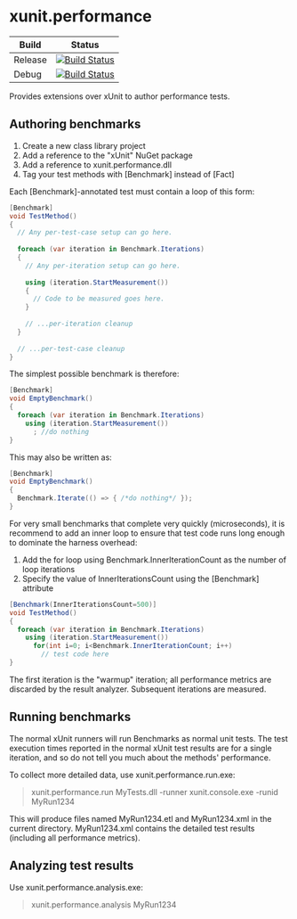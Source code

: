 # xunit.performance

Build | Status
------------ | -------------
Release | [![Build Status](http://ci.dot.net/job/Microsoft_xunit-performance/job/master/job/LinuxFlow_Ubuntu_release/badge/icon)](http://ci.dot.net/job/Microsoft_xunit-performance/job/master/job/LinuxFlow_Ubuntu_release/)
Debug | [![Build Status](http://ci.dot.net/job/Microsoft_xunit-performance/job/master/job/LinuxFlow_Ubuntu_debug/badge/icon)](http://ci.dot.net/job/Microsoft_xunit-performance/job/master/job/LinuxFlow_Ubuntu_debug/)

Provides extensions over xUnit to author performance tests.

## Authoring benchmarks

1. Create a new class library project
2. Add a reference to the "xUnit" NuGet package
3. Add a reference to xunit.performance.dll
4. Tag your test methods with [Benchmark] instead of [Fact]

Each [Benchmark]-annotated test must contain a loop of this form:

```csharp
[Benchmark]
void TestMethod()
{
  // Any per-test-case setup can go here.
  
  foreach (var iteration in Benchmark.Iterations)
  {
    // Any per-iteration setup can go here.
    
    using (iteration.StartMeasurement())
    {
      // Code to be measured goes here.
    }
    
    // ...per-iteration cleanup
  }
  
  // ...per-test-case cleanup
}
```

The simplest possible benchmark is therefore:

```csharp
[Benchmark]
void EmptyBenchmark()
{
  foreach (var iteration in Benchmark.Iterations)
    using (iteration.StartMeasurement())
      ; //do nothing
}
```

This may also be written as:

```csharp
[Benchmark]
void EmptyBenchmark()
{
  Benchmark.Iterate(() => { /*do nothing*/ });
}
```

For very small benchmarks that complete very quickly (microseconds), it is recommend to add an inner loop to ensure that test code runs long enough to dominate the harness overhead:

1. Add the for loop using Benchmark.InnerIterationCount as the number of loop iterations
2. Specify the value of InnerIterationsCount using the [Benchmark] attribute

```csharp
[Benchmark(InnerIterationsCount=500)]
void TestMethod()
{
  foreach (var iteration in Benchmark.Iterations)
    using (iteration.StartMeasurement())
      for(int i=0; i<Benchmark.InnerIterationCount; i++)
        // test code here
}
```

The first iteration is the "warmup" iteration; all performance metrics are discarded by the result analyzer.  Subsequent iterations are measured. 

## Running benchmarks

The normal xUnit runners will run Benchmarks as normal unit tests.  The test execution times reported in the normal xUnit test results are for a single iteration, and so do not tell you much about the methods' performance.

To collect more detailed data, use xunit.performance.run.exe:

> xunit.performance.run MyTests.dll -runner xunit.console.exe -runid MyRun1234

This will produce files named MyRun1234.etl and MyRun1234.xml in the current directory.  MyRun1234.xml contains the detailed test results (including all performance metrics).

## Analyzing test results

Use xunit.performance.analysis.exe:

> xunit.performance.analysis MyRun1234

